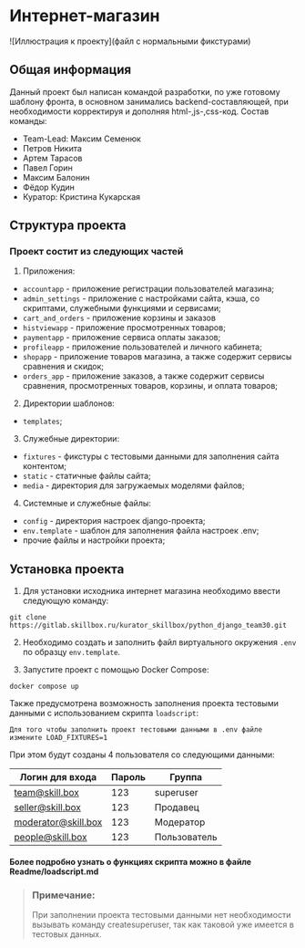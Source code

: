 # Интернет-магазин
![Иллюстрация к проекту](файл с нормальными фикстурами)
## Общая информация
Данный проект был написан командой разработки, по уже готовому шаблону фронта, в основном занимались backend-составляющей, при необходимости корректируя и дополняя html-,js-,css-код.
Состав команды:
 - Team-Lead: Максим Семенюк
 - Петров Никита
 - Артем Тарасов
 - Павел Горин
 - Максим Балонин
 - Фёдор Кудин
 - Куратор: Кристина Кукарская


## Структура проекта
### Проект состит из следующих частей
1. Приложения:
 - `accountapp` - приложение регистрации пользователей магазина;
 - `admin_settings` - приложение с настройками сайта, кэша, со скриптами, служебными функциями и сервисами;
 - `cart_and_orders` - приложение корзины и заказов
 - `histviewapp` - приложение просмотренных товаров;
 - `paymentapp` - приложение сервиса оплаты заказов;
 - `profileapp` - приложение пользователей и личного кабинета;
 - `shopapp` - приложение товаров магазина, а также содержит сервисы сравнения и скидок; 
 - `orders_app` - приложение заказов, а также содержит сервисы сравнения, просмотренных товаров, корзины, и оплата
   товаров;
2. Директории шаблонов:
 - `templates`;
3. Служебные директории:
 - `fixtures` - фикстуры с тестовыми данными для заполнения сайта контентом;
 - `static` - статичные файлы сайта;
 - `media` - директория для загружаемых моделями файлов;
4. Системные и служебные файлы:
 - `config` - директория настроек django-проекта;
 - `env.template` - шаблон для заполнения файла настроек .env;
 - прочие файлы и настройки проекта;
 
## Установка проекта
1. Для установки исходника интернет магазина необходимо ввести следующую команду:
```
git clone https://gitlab.skillbox.ru/kurator_skillbox/python_django_team30.git
```

2. Необходимо создать и заполнить файл виртуального окружения `.env` по образцу `env.template`.


3. Запустите проект с помощью Docker Compose:
```
docker compose up
```

Также предусмотрена возможность заполнения проекта тестовыми данными с использованием скрипта `loadscript`:
```
Для того чтобы заполнить проект тестовыми данными в .env файле измените LOAD_FIXTURES=1
```
При этом будут созданы 4 пользователя со следующими данными:

Логин для входа        | Пароль   | Группа           |
-----------------|----------|------------------|
team@skill.box  | 123      | superuser        |
seller@skill.box    | 123      | Продавец         |
moderator@skill.box      | 123      | Модератор        |
people@skill.box      | 123      | Пользователь     |

#### Более подробно узнать о функциях скрипта можно в файле Readme/loadscript.md 
> ### Примечание:
> При заполнении проекта тестовыми данными нет необходимости вызывать команду createsuperuser, так как таковой уже имеется в тестовых данных. 
